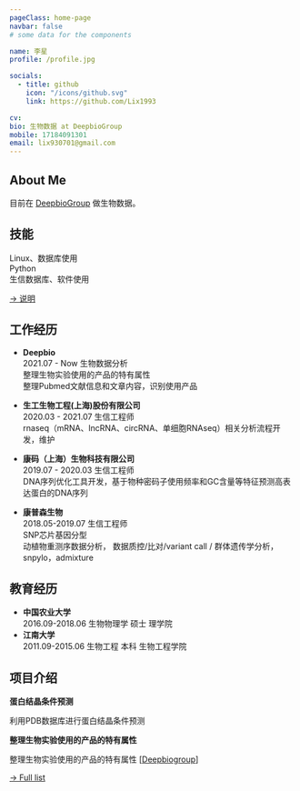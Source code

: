 ```yaml
---
pageClass: home-page
navbar: false
# some data for the components

name: 李星
profile: /profile.jpg

socials:
  - title: github
    icon: "/icons/github.svg"
    link: https://github.com/Lix1993

cv: 
bio: 生物数据 at DeepbioGroup
mobile: 17184091301
email: lix930701@gmail.com
---
```


<ProfileSection :frontmatter="$page.frontmatter" />

## About Me
目前在 [DeepbioGroup](https://www.deepbiogroup.com/) 做生物数据。

## 技能
Linux、数据库使用    
Python    
生信数据库、软件使用

[→ 说明](/skills/)

## 工作经历
- **Deepbio** <br/>
2021.07 - Now   生物数据分析      
整理生物实验使用的产品的特有属性    
整理Pubmed文献信息和文章内容，识别使用产品

- **生工生物工程(上海)股份有限公司** <br/>
2020.03 - 2021.07   生信工程师    
rnaseq（mRNA、lncRNA、circRNA、单细胞RNAseq）相关分析流程开发，维护

- **康码（上海）生物科技有限公司** <br/>
2019.07 - 2020.03   生信工程师    
DNA序列优化工具开发，基于物种密码子使用频率和GC含量等特征预测高表达蛋白的DNA序列
- **康普森生物** <br/>
2018.05-2019.07   生信工程师    
SNP芯片基因分型    
动植物重测序数据分析， 数据质控/比对/variant call / 群体遗传学分析，snpylo，admixture

## 教育经历

- **中国农业大学** <br/>
2016.09-2018.06   生物物理学 硕士 理学院
- **江南大学** <br/>
2011.09-2015.06   生物工程 本科 生物工程学院
## 项目介绍



<ProjectCard hideBorder=true>

  **蛋白结晶条件预测**

  利用PDB数据库进行蛋白结晶条件预测

</ProjectCard>

<ProjectCard hideBorder=true>

  **整理生物实验使用的产品的特有属性**
  
  整理生物实验使用的产品的特有属性  [[Deepbiogroup](https://www.deepbiogroup.com/product)]

</ProjectCard>


[→ Full list](/projects/)

<!-- Custom style for this page -->

<style lang="stylus">

.theme-container.home-page .page
  font-size 14px
  font-family "lucida grande", "lucida sans unicode", lucida, "Helvetica Neue", Helvetica, Arial, sans-serif;
  p
    margin 0 0 0.5rem
  p, ul, ol
    line-height normal
  a
    font-weight normal
  .theme-default-content:not(.custom) > h2
    margin-bottom 0.5rem
  .theme-default-content:not(.custom) > h2:first-child + p
    margin-top 0.5rem
  .theme-default-content:not(.custom) > h3
    padding-top 4rem

  /* Override */
  .md-card
    margin-top 0.5em
    .card-image
      padding 0.2rem
      img
        max-width 120px
        max-height 120px
    .card-content p
      -webkit-margin-after 0.2em

@media (max-width: 419px)
  .theme-container.home-page .page
    p, ul, ol
      line-height 1.5

    .md-card
      .card-image
        img 
          width 100%
          max-width 400px

</style>

